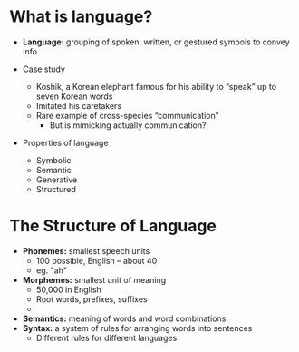 # What is language?
- **Language:** grouping of spoken, written, or gestured symbols to convey info
- Case study
	- Koshik, a Korean elephant famous for his ability to “speak” up to seven Korean words
	- Imitated his caretakers
	- Rare example of cross-species “communication”
		- But is mimicking actually communication?

- Properties of language
	- Symbolic
	- Semantic
	- Generative
	- Structured

# The Structure of Language
- **Phonemes:** smallest speech units
	- 100 possible, English – about 40
	- eg. "ah"
- **Morphemes:** smallest unit of meaning
	- 50,000 in English
	- Root words, prefixes, suffixes
	- 
- **Semantics:** meaning of words and word combinations
- **Syntax:** a system of rules for arranging words into sentences
	- Different rules for different languages